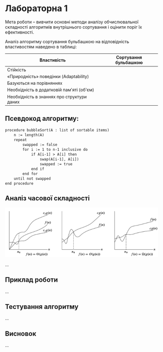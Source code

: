 # Лабораторна 1

Мета роботи – вивчити основні методи аналізу обчислювальної складності алгоритмів внутрішнього сортування і оцінити поріг їх ефективності.

Аналіз алгоритму сортування бульбашкою на відповідність властивостям наведено в таблиці:

| Властивість  | Сортування бульбашкою |
| ----------- | ----------- |
| Стійкість||
| «Природність» поведінки (Adaptability)||
| Базуються на порівняннях||
| Необхідність в додатковій пам'яті (об'єм)||
| Необхідність в знаннях про структури даних||

## Псевдокод алгоритму:
```
procedure bubbleSort(A : list of sortable items)
    n := length(A)
    repeat
        swapped := false
        for i := 1 to n-1 inclusive do
            if A[i-1] > A[i] then
                swap(A[i-1], A[i])
                swapped := true
            end if
        end for
    until not swapped
end procedure
```

## Аналіз часової складності
![Algorithms complexity](assets/complexity.png)

...



## Приклад роботи
...

## Тестування алгоритму
...

## Висновок
...